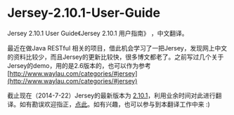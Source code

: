 Jersey-2.10.1-User-Guide
========================

Jersey 2.10.1 User Guide《Jersey 2.10.1 用户指南》 ，中文翻译。

最近在做Java RESTful 相关的项目，借此机会学习了一把Jersey，发现网上中文的资料比较少，而且Jersey的更新比较快，很多博文都老了。之前写过几个关于Jersey的demo，用的是2.6版本的，也可以作为参考[http://www.waylau.com/categories/#jersey](http://www.waylau.com/categories/#jersey)

截止现在（2014-7-22）Jersey的最新版本为 [2.10.1](https://jersey.java.net/documentation/latest/user-guide.html)，利用业余时间对此进行翻译。如有勘误欢迎指正，[点此](https://github.com/waylau/Jersey-2.10.1-User-Guide/issues)。如有兴趣，也可以参与到本翻译工作中来 :)



